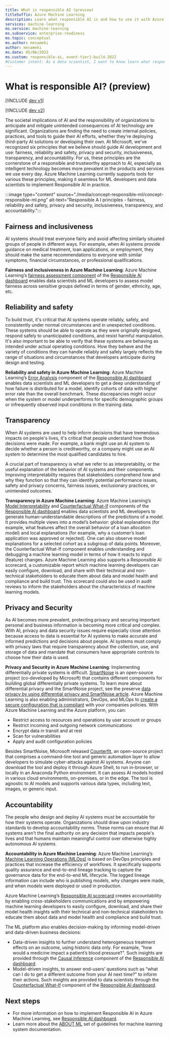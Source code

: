 ```yaml
---
title: What is responsible AI (preview)
titleSuffix: Azure Machine Learning
description: Learn what responsible AI is and how to use it with Azure Machine Learning to understand models, protect data and control the model lifecycle.
services: machine-learning
ms.service: machine-learning
ms.subservice: enterprise-readiness
ms.topic: conceptual
ms.author: mesameki
author: mesameki
ms.date: 05/06/2022
ms.custom: responsible-ai, event-tier1-build-2022
#Customer intent: As a data scientist, I want to know learn what responsible AI is and how I can use it in Azure Machine Learning.
---
```


# What is responsible AI? (preview)

[!INCLUDE [dev v1](../../includes/machine-learning-dev-v1.md)]

[!INCLUDE [dev v2](../../includes/machine-learning-dev-v2.md)]

The societal implications of AI and the responsibility of organizations to anticipate and mitigate unintended consequences of AI technology are significant. Organizations are finding the need to create internal policies, practices, and tools to guide their AI efforts, whether they're deploying third-party AI solutions or developing their own. At Microsoft, we've recognized six principles that we believe should guide AI development and use: fairness, reliability and safety, privacy and security, inclusiveness, transparency, and accountability. For us, these principles are the cornerstone of a responsible and trustworthy approach to AI, especially as intelligent technology becomes more prevalent in the products and services we use every day. Azure Machine Learning currently supports tools for various these principles, making it seamless for ML developers and data scientists to implement Responsible AI in practice.

:::image type="content" source="./media/concept-responsible-ml/concept-responsible-ml.png" alt-text="Responsible A I principles - fairness, reliability and safety, privacy and security, inclusiveness, transparency, and accountability.":::

## Fairness and inclusiveness

AI systems should treat everyone fairly and avoid affecting similarly situated groups of people in different ways. For example, when AI systems provide guidance on medical treatment, loan applications, or employment, they should make the same recommendations to everyone with similar symptoms, financial circumstances, or professional qualifications.  

**Fairness and inclusiveness in Azure Machine Learning**: Azure Machine Learning’s [fairness assessment component](./concept-fairness-ml.md) of the [Responsible AI dashboard](./concept-responsible-ai-dashboard.md) enables data scientists and ML developers to assess model fairness across sensitive groups defined in terms of gender, ethnicity, age, etc.

## Reliability and safety

To build trust, it's critical that AI systems operate reliably, safely, and consistently under normal circumstances and in unexpected conditions. These systems should be able to operate as they were originally designed, respond safely to unanticipated conditions, and resist harmful manipulation. It's also important to be able to verify that these systems are behaving as intended under actual operating conditions. How they behave and the variety of conditions they can handle reliably and safely largely reflects the range of situations and circumstances that developers anticipate during design and testing.

**Reliability and safety in Azure Machine Learning**:  Azure Machine Learning’s [Error Analysis](./concept-error-analysis.md) component of the [Responsible AI dashboard](./concept-responsible-ai-dashboard.md) enables data scientists and ML developers to get a deep understanding of how failure is distributed for a model, identify cohorts of data with higher error rate than the overall benchmark. These discrepancies might occur when the system or model underperforms for specific demographic groups or infrequently observed input conditions in the training data.

## Transparency

When AI systems are used to help inform decisions that have tremendous impacts on people's lives, it's critical that people understand how those decisions were made. For example, a bank might use an AI system to decide whether a person is creditworthy, or a company might use an AI system to determine the most qualified candidates to hire.

A crucial part of transparency is what we refer to as interpretability, or the useful explanation of the behavior of AI systems and their components. Improving interpretability requires that stakeholders comprehend how and why they function so that they can identify potential performance issues, safety and privacy concerns, fairness issues, exclusionary practices, or unintended outcomes.  

**Transparency in Azure Machine Learning**: Azure Machine Learning’s [Model Interpretability](how-to-machine-learning-interpretability.md) and [Counterfactual What-If](./concept-counterfactual-analysis.md) components of the [Responsible AI dashboard](concept-responsible-ai-dashboard.md) enables data scientists and ML developers to generate human-understandable descriptions of the predictions of a model. It provides multiple views into a model’s behavior: global explanations (for example, what features affect the overall behavior of a loan allocation model) and local explanations (for example, why a customer’s loan application was approved or rejected). One can also observe model explanations for a selected cohort as a subgroup of data points. Moreover, the Counterfactual What-If component enables understanding and debugging a machine learning model in terms of how it reacts to input (feature) changes. Azure Machine Learning also supports a Responsible AI scorecard, a customizable report which machine learning developers can easily configure, download, and share with their technical and non-technical stakeholders to educate them about data and model health and compliance and build trust. This scorecard could also be used in audit reviews to inform the stakeholders about the characteristics of machine learning models.

## Privacy and Security 

As AI becomes more prevalent, protecting privacy and securing important personal and business information is becoming more critical and complex. With AI, privacy and data security issues require especially close attention because access to data is essential for AI systems to make accurate and informed predictions and decisions about people. AI systems must comply with privacy laws that require transparency about the collection, use, and storage of data and mandate that consumers have appropriate controls to choose how their data is used.  

**Privacy and Security in Azure Machine Learning**: Implementing differentially private systems is difficult. [SmartNoise](https://github.com/opendifferentialprivacy/smartnoise-core) is an open-source project (co-developed by Microsoft) that contains different components for building global differentially private systems. To learn more about differential privacy and the SmartNoise project, see the preserve [data privacy by using differential privacy and SmartNoise article](concept-differential-privacy.md). Azure Machine Learning is also enabling administrators, DevOps, and MLOps to [create a secure configuration that is compliant](concept-enterprise-security.md) with your companies policies. With Azure Machine Learning and the Azure platform, you can:

- Restrict access to resources and operations by user account or groups
- Restrict incoming and outgoing network communications
- Encrypt data in transit and at rest
- Scan for vulnerabilities
- Apply and audit configuration policies

Besides SmartNoise, Microsoft released [Counterfit](https://github.com/Azure/counterfit/), an open-source project that comprises a command-line tool and generic automation layer to allow developers to simulate cyber-attacks against AI systems. Anyone can download the tool and deploy it through Azure Shell, to run in-browser, or locally in an Anaconda Python environment. It can assess AI models hosted in various cloud environments, on-premises, or in the edge. The tool is agnostic to AI models and supports various data types, including text, images, or generic input.

## Accountability

The people who design and deploy AI systems must be accountable for how their systems operate. Organizations should draw upon industry standards to develop accountability norms. These norms can ensure that AI systems aren't the final authority on any decision that impacts people's lives and that humans maintain meaningful control over otherwise highly autonomous AI systems.

**Accountability in Azure Machine Learning**: Azure Machine Learning’s [Machine Learning Operations (MLOps)](concept-model-management-and-deployment.md) is based on DevOps principles and practices that increase the efficiency of workflows. It specifically supports quality assurance and end-to-end lineage tracking to capture the governance data for the end-to-end ML lifecycle. The logged lineage information can include who is publishing models, why changes were made, and when models were deployed or used in production.

Azure Machine Learning’s [Responsible AI scorecard](./how-to-responsible-ai-scorecard.md) creates accountability by enabling cross-stakeholders communications and by empowering machine learning developers to easily configure, download, and share their model health insights with their technical and non-technical stakeholders to educate them about data and model health and compliance and build trust.  

The ML platform also enables decision-making by informing model-driven and data-driven business decisions:

- Data-driven insights to further understand heterogeneous treatment effects on an outcome, using historic data only. For example, “how would a medicine impact a patient’s blood pressure?". Such insights are provided through the [Causal Inference](concept-causal-inference.md) component of the [Responsible AI dashboard](concept-responsible-ai-dashboard.md).
- Model-driven insights, to answer end-users’ questions such as “what can I do to get a different outcome from your AI next time?” to inform their actions. Such insights are provided to data scientists through the [Counterfactual What-If](concept-counterfactual-analysis.md) component of the [Responsible AI dashboard](concept-responsible-ai-dashboard.md).

## Next steps

- For more information on how to implement Responsible AI in Azure Machine Learning, see [Responsible AI dashboard](concept-responsible-ai-dashboard.md). 
- Learn more about the [ABOUT ML](https://www.partnershiponai.org/about-ml/) set of guidelines for machine learning system documentation.
